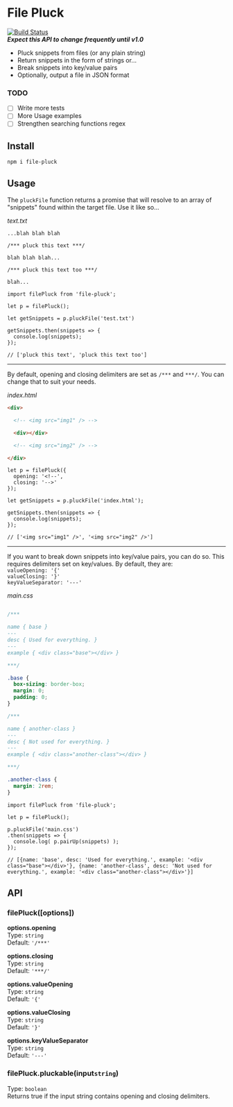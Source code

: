 # File Pluck

[![Build Status](https://travis-ci.org/iAmNathanJ/file-pluck.svg?branch=master)](https://travis-ci.org/iAmNathanJ/file-pluck)  
***Expect this API to change frequently until v1.0***

- Pluck snippets from files (or any plain string)
- Return snippets in the form of strings or...
- Break snippets into key/value pairs
- Optionally, output a file in JSON format

### TODO
- [ ] Write more tests
- [ ] More Usage examples
- [ ] Strengthen searching functions regex

## Install
`npm i file-pluck`

## Usage
The `pluckFile` function returns a promise that will resolve to an array of "snippets" found within the target file. Use it like so...  

*text.txt*
```
...blah blah blah

/*** pluck this text ***/

blah blah blah...

/*** pluck this text too ***/

blah...
```

```node
import filePluck from 'file-pluck';

let p = filePluck();

let getSnippets = p.pluckFile('test.txt')

getSnippets.then(snippets => {
  console.log(snippets);
});

// ['pluck this text', 'pluck this text too']
```

---

By default, opening and closing delimiters are set as `/***` and `***/`. You can change that to suit your needs.  

*index.html*
```html
<div>

  <!-- <img src="img1" /> -->

  <div></div>

  <!-- <img src="img2" /> -->

</div>
```

```node
let p = filePluck({
  opening: '<!--',
  closing: '-->'
});

let getSnippets = p.pluckFile('index.html');

getSnippets.then(snippets => {
  console.log(snippets);
});

// ['<img src="img1" />', '<img src="img2" />']
```

---

If you want to break down snippets into key/value pairs, you can do so. This requires delimiters set on key/values. By default, they are:  
`valueOpening: '{'`  
`valueClosing: '}'`  
`keyValueSeparator: '---'`  

*main.css*
```css

/***

name { base }
---
desc { Used for everything. }
---
example { <div class="base"></div> }

***/

.base {
  box-sizing: border-box;
  margin: 0;
  padding: 0;
}

/***

name { another-class }
---
desc { Not used for everything. }
---
example { <div class="another-class"></div> }

***/

.another-class {
  margin: 2rem;
}

```

```node
import filePluck from 'file-pluck';

let p = filePluck();

p.pluckFile('main.css')
.then(snippets => {
  console.log( p.pairUp(snippets) );
});

// [{name: 'base', desc: 'Used for everything.', example: '<div class="base"></div>'}, {name: 'another-class', desc: 'Not used for everything.', example: '<div class="another-class"></div>'}]
```

## API

### filePluck([options])

**options.opening**  
Type: `string`  
Default: `'/***'`  

**options.closing**  
Type: `string`  
Default: `'***/'`  

**options.valueOpening**  
Type: `string`  
Default: `'{'`  

**options.valueClosing**  
Type: `string`  
Default: `'}'`  

**options.keyValueSeparator**  
Type: `string`  
Default: `'---'`  

### filePluck.pluckable(input`string`)

Type: `boolean`  
Returns true if the input string contains opening and closing delimiters.
